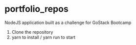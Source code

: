 # portfolio_repos
NodeJS application built as a challenge for GoStack Bootcamp

1. Clone the repository
2. yarn to install / yarn run to start
